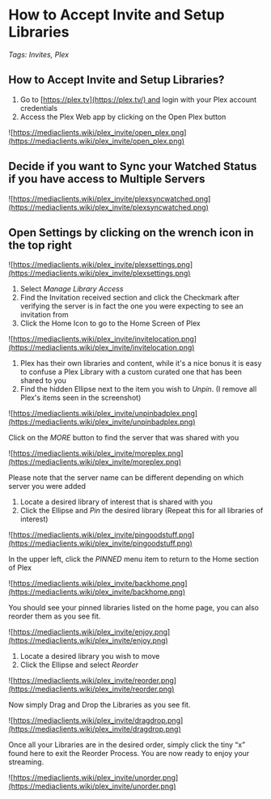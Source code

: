 # How to Accept Invite and Setup Libraries
*Tags: Invites, Plex*

## How to Accept Invite and Setup Libraries?

1. Go to [https://plex.tv](https://plex.tv/) and login with your Plex account credentials
2. Access the Plex Web app by clicking on the Open Plex button

![https://mediaclients.wiki/plex_invite/open_plex.png](https://mediaclients.wiki/plex_invite/open_plex.png)

## Decide if you want to Sync your Watched Status if you have access to Multiple Servers

![https://mediaclients.wiki/plex_invite/plexsyncwatched.png](https://mediaclients.wiki/plex_invite/plexsyncwatched.png)

## Open Settings by clicking on the wrench icon in the top right

![https://mediaclients.wiki/plex_invite/plexsettings.png](https://mediaclients.wiki/plex_invite/plexsettings.png)

1. Select *Manage Library Access*
2. Find the Invitation received section and click the Checkmark after verifying the server is in fact the one you were expecting to see an invitation from
3. Click the Home Icon to go to the Home Screen of Plex

![https://mediaclients.wiki/plex_invite/invitelocation.png](https://mediaclients.wiki/plex_invite/invitelocation.png)

1. Plex has their own libraries and content, while it's a nice bonus it is easy to confuse a Plex Library with a custom curated one that has been shared to you
2. Find the hidden Ellipse next to the item you wish to *Unpin*. (I remove all Plex's items seen in the screenshot)

![https://mediaclients.wiki/plex_invite/unpinbadplex.png](https://mediaclients.wiki/plex_invite/unpinbadplex.png)

Click on the *MORE* button to find the server that was shared with you

![https://mediaclients.wiki/plex_invite/moreplex.png](https://mediaclients.wiki/plex_invite/moreplex.png)

Please note that the server name can be different depending on which server you were added

1. Locate a desired library of interest that is shared with you
2. Click the Ellipse and *Pin* the desired library (Repeat this for all libraries of interest)

![https://mediaclients.wiki/plex_invite/pingoodstuff.png](https://mediaclients.wiki/plex_invite/pingoodstuff.png)

In the upper left, click the *PINNED* menu item to return to the Home section of Plex

![https://mediaclients.wiki/plex_invite/backhome.png](https://mediaclients.wiki/plex_invite/backhome.png)

You should see your pinned libraries listed on the home page, you can also reorder them as you see fit.

![https://mediaclients.wiki/plex_invite/enjoy.png](https://mediaclients.wiki/plex_invite/enjoy.png)

1. Locate a desired library you wish to move
2. Click the Ellipse and select *Reorder*

![https://mediaclients.wiki/plex_invite/reorder.png](https://mediaclients.wiki/plex_invite/reorder.png)

Now simply Drag and Drop the Libraries as you see fit.

![https://mediaclients.wiki/plex_invite/dragdrop.png](https://mediaclients.wiki/plex_invite/dragdrop.png)

Once all your Libraries are in the desired order, simply click the tiny “x” found here to exit the Reorder Process. You are now ready to enjoy your streaming.

![https://mediaclients.wiki/plex_invite/unorder.png](https://mediaclients.wiki/plex_invite/unorder.png)
